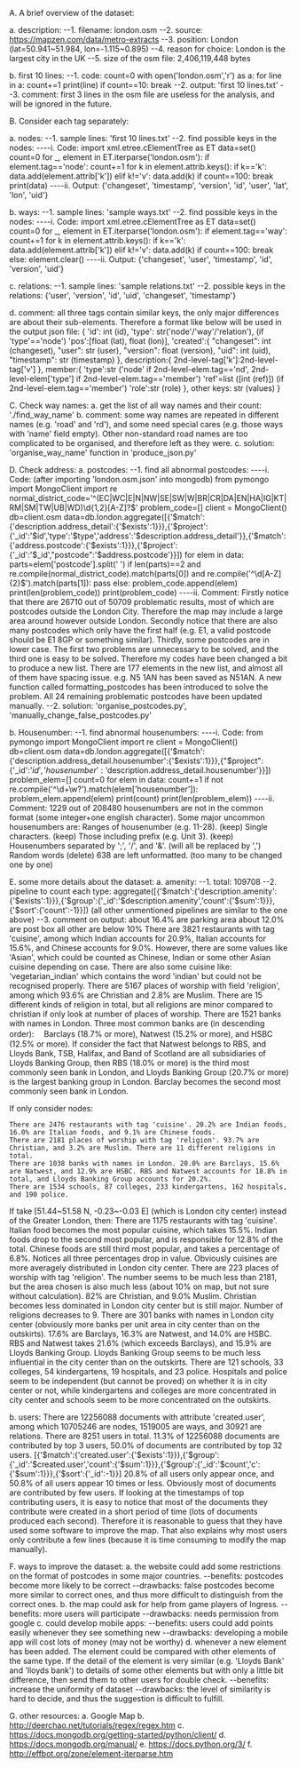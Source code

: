 A. A brief overview of the dataset:
	
a. description:
--1. filename: london.osm
--2. source: https://mapzen.com/data/metro-extracts
--3. position: London (lat=50.941~51.984, lon=-1.115~0.895)
--4. reason for choice: London is the largest city in the UK
--5. size of the osm file: 2,406,119,448 bytes

b. first 10 lines:
--1. code:
			count=0
			with open('london.osm','r') as a:
				for line in a:
					count+=1
					print(line)
					if count==10:
						break
--2. output: 'first 10 lines.txt'
--3. comment: first 3 lines in the osm file are useless for the analysis, and will be ignored in the future.

B. Consider each tag separately:

a. nodes:
--1. sample lines: 'first 10 lines.txt'
--2. find possible keys in the nodes:
----i. Code:
import xml.etree.cElementTree as ET
data=set()
count=0
for _, element in ET.iterparse('london.osm'):
	if element.tag=='node':
		count+=1
		for k in element.attrib.keys():
			if k=='k':
				data.add(element.attrib['k'])
			elif k!='v':
				data.add(k)
		if count==100:
			break
print(data)
----ii. Output: {'changeset', 'timestamp', 'version', 'id', 'user', 'lat', 'lon', 'uid'}

b. ways:
--1. sample lines: 'sample ways.txt'
--2. find possible keys in the nodes:
----i. Code:
import xml.etree.cElementTree as ET
data=set()
count=0
for _, element in ET.iterparse('london.osm'):
	if element.tag=='way':
		count+=1
		for k in element.attrib.keys():
			if k=='k':
				data.add(element.attrib['k'])
			elif k!='v':
				data.add(k)
		if count==100:
			break
	else:
		element.clear()
----ii. Output: {'changeset', 'user', 'timestamp', 'id', 'version', 'uid'}

c. relations:
--1. sample lines: 'sample relations.txt'
--2. possible keys in the relations: {'user', 'version', 'id', 'uid', 'changeset', 'timestamp'}

d. comment: all three tags contain similar keys, the only major differences are about their sub-elements. Therefore a format like below will be used in the output json file:
{
	'id': int (id),
	'type': str('node'/'way'/'relation'),
	(if 'type'=='node') 'pos':[float (lat), float (lon)],
	'created':{
		"changeset": int (changeset),
            	"user": str (user),
           	"version": float (version),
            	"uid": int (uid),
            	"timestamp": str (timestamp)
	},
	description:{
		2nd-level-tag['k']:2nd-level-tag['v']
	},
	member:{
		'type':str ('node' if 2nd-level-elem.tag=='nd', 2nd-level-elem['type'] if 2nd-level-elem.tag=='member')
		'ref'=list ([int (ref)])
		(if 2nd-level-elem.tag=='member') 'role':str (role)
	},
	other keys: str (values)
}

C. Check way names:
a. get the list of all way names and their count: './find_way_name'
b. comment: some way names are repeated in different names (e.g. 'road' and 'rd'), and some need special cares (e.g. those ways with 'name' field empty). Other non-standard road names are too complicated to be organised, and therefore left as they were.
c. solution: 'organise_way_name' function in 'produce_json.py'


D. Check address:
a. postcodes:
--1. find all abnormal postcodes:
----i. Code: (after importing 'london.osm.json' into mongodb)
from pymongo import MongoClient
import re
normal_district_code='^(EC|WC|E|N|NW|SE|SW|W|BR|CR|DA|EN|HA|IG|KT|RM|SM|TW|UB|WD)\d{1,2}[A-Z]?$'
problem_code=[]
client = MongoClient()
db=client.osm
data=db.london.aggregate([{'$match':{'description.address_detail':{'$exists':1}}},{'$project':{'_id':'$id','type':'$type','address':'$description.address_detail'}},{'$match':{'address.postcode':{'$exists':1}}},{'$project':{'_id':'$_id',"postcode":'$address.postcode'}}])
for elem in data:
	parts=elem['postcode'].split(' ')
	if len(parts)==2 and re.compile(normal_district_code).match(parts[0]) and re.compile('^\d[A-Z]{2}$').match(parts[1]):
		pass
	else:
		problem_code.append(elem)
print(len(problem_code))
print(problem_code)
----ii. Comment: Firstly notice that there are 26710 out of 50709 problematic results, most of which are postcodes outside the London City. Therefore the map may include a large area around however outside London. Secondly notice that there are also many postcodes which only have the first half (e.g. E1, a valid postcode should be E1 8GP or something similar). Thirdly, some postcodes are in lower case. The first two problems are unnecessary to be solved, and the third one is easy to be solved. Therefore my codes have been changed a bit to produce a new list.
There are 177 elements in the new list, and almost all of them have spacing issue. e.g. N5 1AN has been saved as N51AN. A new function called formatting_postcodes has been introduced to solve the problem.
All 24 remaining problematic postcodes have been updated manually.
--2. solution: 'organise_postcodes.py', 'manually_change_false_postcodes.py'

b. Housenumber:
--1. find abnormal housenumbers:
----i. Code:
from pymongo import MongoClient
import re
client = MongoClient()
db=client.osm
data=db.london.aggregate([{'$match':{'description.address_detail.housenumber':{'$exists':1}}},{"$project":{'_id':'$id','housenumber':'$description.address_detail.housenumber'}}])
problem_elem=[]
count=0
for elem in data:
	count+=1
	if not re.compile('^\d+\w?').match(elem['housenumber']):
		problem_elem.append(elem)
print(count)
print(len(problem_elem))
----ii. Comment: 1229 out of 208480 housenumbers are not in the common format (some integer+one english character). Some major uncommon housenumbers are:
Ranges of housenumber (e.g. 11-28). (keep)
Single characters. (keep)
Those including prefix (e.g. Unit 3). (keep)
Housenumbers separated by ';', '/', and '&'. (will all be replaced by ',')
Random words (delete)
638 are left unformatted. (too many to be changed one by one)

E. some more details about the dataset:
a. amenity:
--1. total: 109708
--2. pipeline to count each type: aggregate([{'$match':{'description.amenity':{'$exists':1}}},{'$group':{'_id':'$description.amenity','count':{'$sum':1}}},{'$sort':{'count':-1}}])
(all other unmentioned pipelines are similar to the one above)
--3. comment on output:
about 16.4% are parking area
about 12.0% are post box
all other are below 10%
	There are 3821 restaurants with tag 'cuisine', among which Indian accounts for 20.9%, Italian accounts for 15.6%, and Chinese accounts for 9.0%. However, there are some values like 'Asian', which could be counted as Chinese, Indian or some other Asian cuisine depending on case. There are also some cuisine like: 'vegetarian_indian' which contains the word 'indian' but could not be recognised properly.
	There are 5167 places of worship with field 'religion', among which 93.6% are Christian and 2.8% are Muslim. There are 15 different kinds of religion in total, but all religions are minor compared to christian if only look at number of places of worship.
	There are 1521 banks with names in London. Three most common banks are (in descending order):　 Barclays (18.7% or more), Natwest (15.2% or more), and HSBC (12.5% or more). If consider the fact that Natwest belongs to RBS, and Lloyds Bank, TSB, Halifax, and Band of Scotland are all subsidiaries of Lloyds Banking Group, then RBS (18.0% or more) is the third most commonly seen bank in London, and Lloyds Banking Group (20.7% or more) is the largest banking group in London. Barclay becomes the second most commonly seen bank in London.

If only consider nodes:

	There are 2476 restaurants with tag 'cuisine'. 20.2% are Indian foods, 16.0% are Italian foods, and 9.1% are Chinese foods.
	There are 2181 places of worship with tag 'religion'. 93.7% are Christian, and 3.2% are Muslim. There are 11 different religions in total.
	There are 1038 banks with names in London. 20.0% are Barclays, 15.6% are Natwest, and 12.9% are HSBC. RBS and Natwest accounts for 18.8% in total, and Lloyds Banking Group accounts for 20.2%.
	There are 1534 schools, 87 colleges, 233 kindergartens, 162 hospitals, and 190 police.

If take [51.44~51.58 N, -0.23~-0.03 E] (which is London city center) instead of the Greater London, then:
	There are 1175 restaurants with tag 'cuisine'. Italian food becomes the most popular cuisine, which takes 15.5%. Indian foods drop to the second most popular, and is responsible for 12.8% of the total. Chinese foods are still third most popular, and takes a percentage of 6.8%. Notices all three percentages drop in value. Obviously cuisines are more averagely distributed in London city center.
	There are 223 places of worship with tag 'religion'. The number seems to be much less than 2181, but the area chosen is also much less (about 10% on map, but not sure without calculation). 82% are Christian, and 9.0% Muslim. Christian becomes less dominated in London city center but is still major. Number of religions decreases to 9.
	There are 301 banks with names in London city center (obviously more banks per unit area in city center than on the outskirts). 17.6% are Barclays, 16.3% are Natwest, and 14.0% are HSBC. RBS and Natwest takes 21.6% (which exceeds Barclays), and 15.9% are Lloyds Banking Group. Lloyds Banking Group seems to be much less influential in the city center than on the outskirts.
	There are 121 schools, 33 colleges, 54 kindergartens, 19 hospitals, and 23 police. Hospitals and police seem to be independent (but cannot be proved) on whether it is in city center or not, while kindergartens and colleges are more concentrated in city center and schools seem to be more concentrated on the outskirts.

b. users:
There are 12256088 documents with attribute 'created.user', among which 10705246 are nodes, 1519005 are ways, and 30921 are relations.
There are 8251 users in total. 11.3% of 12256088 documents are contributed by top 3 users, 50.0% of documents are contributed by top 32 users.
[{'$match':{'created.user':{'$exists':1}}},{'$group':{'_id':'$created.user','count':{'$sum':1}}},{'$group':{'_id':'$count','c':{'$sum':1}}},{'$sort':{'_id':-1}}]
20.8% of all users only appear once, and 50.8% of all users appear 10 times or less.
Obviously most of documents are contributed by few users. If looking at the timestamps of top contributing users, it is easy to notice that most of the documents they contribute were created in a short period of time (lots of documents produced each second). Therefore it is reasonable to guess that they have used some software to improve the map. That also explains why most users only contribute a few lines (because it is time consuming to modify the map manually).

F. ways to improve the dataset:
a. the website could add some restrictions on the format of postcodes in some major countries.
--benefits: postcodes become more likely to be correct
--drawbacks: false postcodes become more similar to correct ones, and thus more difficult to distinguish from the correct ones.
b. the map could ask for help from game players of Ingress.
--benefits: more users will participate
--drawbacks: needs permission from google
c. could develop mobile apps:
--benefits: users could add points easily whenever they see something new
--drawbacks: developing a mobile app will cost lots of money (may not be worthy)
d. whenever a new element has been added. The element could be compared with other elements of the same type. If the detail of the element is very similar (e.g. 'Lloyds Bank' and 'lloyds bank') to details of some other elements but with only a little bit difference, then send them to other users for double check.
--benefits: increase the uniformity of dataset
--drawbacks: the level of similarity is hard to decide, and thus the suggestion is difficult to fulfill.

G. other resources:
a. Google Map
b. http://deerchao.net/tutorials/regex/regex.htm
c. https://docs.mongodb.org/getting-started/python/client/
d. https://docs.mongodb.org/manual/
e. https://docs.python.org/3/
f. http://effbot.org/zone/element-iterparse.htm
